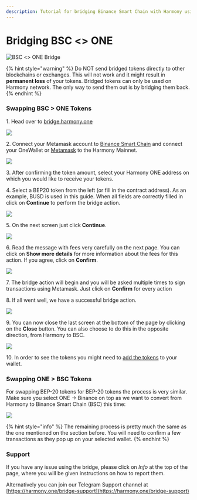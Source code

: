 ```yaml
---
description: Tutorial for bridging Binance Smart Chain with Harmony using Horizon
---
```


# Bridging BSC <> ONE

![BSC <> ONE Bridge](../../../.gitbook/assets/bridge-one-bsc.jpg)

{% hint style="warning" %}
Do NOT send bridged tokens directly to other blockchains or exchanges. This will not work and it might result in **permanent loss** of your tokens. Bridged tokens can only be used on Harmony network. The only way to send them out is by bridging them back.
{% endhint %}

### Swapping BSC > ONE Tokens

1\. Head over to [bridge.harmony.one](https://bridge.harmony.one/)

![](../../../.gitbook/assets/horizon-bsc1.png)

2\. Connect your Metamask account to [Binance Smart Chain](https://docs.binance.org/smart-chain/wallet/metamask.html) and connect your OneWallet or [Metamask](../../wallets/browser-extensions-wallets/metamask-wallet/) to the Harmony Mainnet.

![](../../../.gitbook/assets/horizon-bsc2.png)

3\. After confirming the token amount, select your Harmony ONE address on which you would like to receive your tokens.

4\. Select a BEP20 token from the left (or fill in the contract address). As an example, BUSD is used in this guide. When all fields are correctly filled in click on **Continue** to perform the bridge action.

![](../../../.gitbook/assets/horizon-bsc3.png)

5\. On the next screen just click **Continue**.

![](../../../.gitbook/assets/horizon-bsc4.png)

6\. Read the message with fees very carefully on the next page. You can click on **Show more details** for more information about the fees for this action. If you agree, click on **Confirm**.

![](../../../.gitbook/assets/horizon-bsc5.png)

7\. The bridge action will begin and you will be asked multiple times to sign transactions using Metamask. Just click on **Confirm** for every action

8\. If all went well, we have a successful bridge action.

![](../../../.gitbook/assets/horizon-bsc6.png)

9\. You can now close the last screen at the bottom of the page by clicking on the **Close** button. You can also choose to do this in the opposite direction, from Harmony to BSC.

![](../../../.gitbook/assets/horizon-bsc7.png)

10\. In order to see the tokens you might need to [add the tokens](adding-tokens.md) to your wallet.

### Swapping ONE > BSC Tokens

For swapping BEP-20 tokens for BEP-20 tokens the process is very similar. Make sure you select ONE -> Binance on top as we want to convert from Harmony to Binance Smart Chain (BSC) this time:

![](../../../.gitbook/assets/bridge-faq4.png)

{% hint style="info" %}
The remaining process is pretty much the same as the one mentioned on the section before. You will need to confirm a few transactions as they pop up on your selected wallet.
{% endhint %}

### Support

If you have any issue using the bridge, please click on _Info_ at the top of the page, where you will be given instructions on how to report them.

Alternatively you can join our Telegram Support channel at [https://harmony.one/bridge-support](https://harmony.one/bridge-support)
